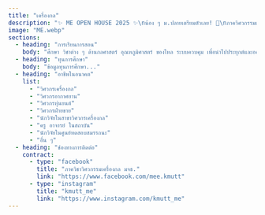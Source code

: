 ```yaml
---
title: "เครื่องกล"
description: "✨ ME OPEN HOUSE 2025 ✨\nน้อง ๆ ม.ปลายเตรียมตัวเลย! 🚀\nภาควิศวกรรมเครื่องกล ⚙️ เปิดบ้านต้อนรับทุกคน มาลองค้นหาความเป็น “เครื่องกล” ในตัวเองไปพร้อมกัน! 🎉\n🔥 ภายในงานมีกิจกรรมแน่น ๆ ให้ลองเพียบ!"
image: "ME.webp"
sections:
  - heading: "การเรียนการสอน"
    body: "ศึกษา วิชาต่าง ๆ ด้านกลศาสตร์ อุณหภูมิศาสตร์ ของไหล ระบบควบคุม เพื่อนำไปประยุกต์และออกแบบเครื่องจักรกลต่าง ๆ เครื่องมืออัตโนมัติและหุ่นยนต์อุตสาหกรรม"
  - heading: "ทุนการศึกษา"
    body: "ข้อมูลทุนการศึกษา..."
  - heading: "อาชีพในอนาคต"
    list:
      - "วิศวกรเครื่องกล"
      - "วิศวกรอากาศยาน"
      - "วิศวกรหุ่นยนต์"
      - "วิศวกรฝ่ายขาย"
      - "นักวิจัยในสาขาวิศวกรเครื่องกล"
      - "ครู อาจารย์ ในสถาบัน"
      - "นักวิจัยในศูนย์ทดสอบสมรรถนะ"
      - "อื่น ๆ"
  - heading: "ช่องทางการติดต่อ"
    contract:
      - type: "facebook"
        title: "ภาควิชาวิศวกรรมเครื่องกล มจธ."
        link: "https://www.facebook.com/mee.kmutt"
      - type: "instagram"
        title: "kmutt_me"
        link: "https://www.instagram.com/kmutt_me"
---
```

